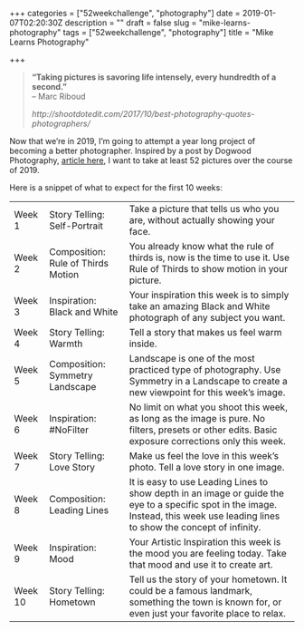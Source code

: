 +++
categories = ["52weekchallenge", "photography"]
date = 2019-01-07T02:20:30Z
description = ""
draft = false
slug = "mike-learns-photography"
tags = ["52weekchallenge", "photography"]
title = "Mike Learns Photography"

+++


<blockquote class="wp-block-quote"><p><strong>“Taking pictures is savoring life intensely, every hundredth of a second.” </strong><br> – Marc Riboud</p><cite>http://shootdotedit.com/2017/10/best-photography-quotes-photographers/</cite></blockquote>



<p>Now that we&#8217;re in 2019, I&#8217;m going to attempt a year long project of becoming a better photographer. Inspired by a post by Dogwood Photography, <a href="https://dogwood.photography/52weekchallenge2019">article here</a>, I want to take at least 52 pictures over the course of 2019.</p>



<p>Here is a snippet of what to expect for the first 10 weeks:</p>



<table class="wp-block-table is-style-stripes"><tbody><tr><td>Week 1</td><td>Story Telling: Self-Portrait</td><td>Take a picture that tells us who you are, without actually showing your face.</td></tr><tr><td>Week 2</td><td>Composition: Rule of Thirds Motion</td><td>You already know what the rule of thirds is, now is the time to use it. Use Rule of Thirds to show motion in your picture.</td></tr><tr><td>Week 3</td><td>Inspiration: Black and White</td><td> Your inspiration this week is to simply take an amazing Black and White photograph of any subject you want.</td></tr><tr><td>Week 4</td><td>Story Telling: Warmth</td><td>Tell a story that makes us feel warm inside.</td></tr><tr><td>Week 5</td><td>Composition: Symmetry Landscape</td><td>Landscape
 is one of the most practiced type of photography. Use Symmetry in a 
Landscape to create a new viewpoint for this week&#8217;s image.</td></tr><tr><td>Week 6</td><td>Inspiration: #NoFilter</td><td>No
 limit on what you shoot this week, as long as the image is pure. No 
filters, presets or other edits. Basic exposure corrections only this 
week.</td></tr><tr><td>Week 7</td><td>Story Telling: Love Story</td><td>Make us feel the love in this week&#8217;s photo. Tell a love story in one image.</td></tr><tr><td>Week 8</td><td>Composition: Leading Lines</td><td>It
 is easy to use Leading Lines to show depth in an image or guide the eye
 to a specific spot in the image. Instead, this week use leading lines 
to show the concept of infinity.</td></tr><tr><td>Week 9</td><td>Inspiration: Mood</td><td>Your Artistic Inspiration this week is the mood you are feeling today. Take that mood and use it to create art.</td></tr><tr><td>Week 10</td><td>Story Telling: Hometown</td><td>Tell
 us the story of your hometown. It could be a famous landmark, something
 the town is known for, or even just your favorite place to relax.</td></tr></tbody></table>



